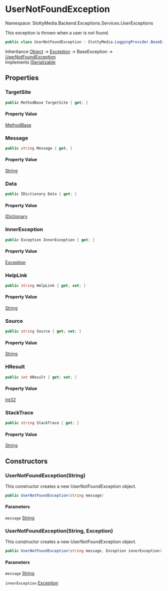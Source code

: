 # UserNotFoundException

Namespace: SlottyMedia.Backend.Exceptions.Services.UserExceptions

This exception is thrown when a user is not found.

```csharp
public class UserNotFoundException : SlottyMedia.LoggingProvider.BaseException, System.Runtime.Serialization.ISerializable
```

Inheritance [Object](https://docs.microsoft.com/en-us/dotnet/api/system.object) → [Exception](https://docs.microsoft.com/en-us/dotnet/api/system.exception) → BaseException → [UserNotFoundException](./slottymedia.backend.exceptions.services.userexceptions.usernotfoundexception.md)<br>
Implements [ISerializable](https://docs.microsoft.com/en-us/dotnet/api/system.runtime.serialization.iserializable)

## Properties

### **TargetSite**

```csharp
public MethodBase TargetSite { get; }
```

#### Property Value

[MethodBase](https://docs.microsoft.com/en-us/dotnet/api/system.reflection.methodbase)<br>

### **Message**

```csharp
public string Message { get; }
```

#### Property Value

[String](https://docs.microsoft.com/en-us/dotnet/api/system.string)<br>

### **Data**

```csharp
public IDictionary Data { get; }
```

#### Property Value

[IDictionary](https://docs.microsoft.com/en-us/dotnet/api/system.collections.idictionary)<br>

### **InnerException**

```csharp
public Exception InnerException { get; }
```

#### Property Value

[Exception](https://docs.microsoft.com/en-us/dotnet/api/system.exception)<br>

### **HelpLink**

```csharp
public string HelpLink { get; set; }
```

#### Property Value

[String](https://docs.microsoft.com/en-us/dotnet/api/system.string)<br>

### **Source**

```csharp
public string Source { get; set; }
```

#### Property Value

[String](https://docs.microsoft.com/en-us/dotnet/api/system.string)<br>

### **HResult**

```csharp
public int HResult { get; set; }
```

#### Property Value

[Int32](https://docs.microsoft.com/en-us/dotnet/api/system.int32)<br>

### **StackTrace**

```csharp
public string StackTrace { get; }
```

#### Property Value

[String](https://docs.microsoft.com/en-us/dotnet/api/system.string)<br>

## Constructors

### **UserNotFoundException(String)**

This constructor creates a new UserNotFoundException object.

```csharp
public UserNotFoundException(string message)
```

#### Parameters

`message` [String](https://docs.microsoft.com/en-us/dotnet/api/system.string)<br>

### **UserNotFoundException(String, Exception)**

This constructor creates a new UserNotFoundException object.

```csharp
public UserNotFoundException(string message, Exception innerException)
```

#### Parameters

`message` [String](https://docs.microsoft.com/en-us/dotnet/api/system.string)<br>

`innerException` [Exception](https://docs.microsoft.com/en-us/dotnet/api/system.exception)<br>
